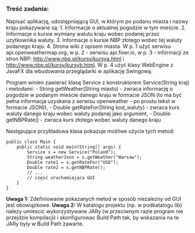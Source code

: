 ### Treść zadania:

Napisać aplikację, udostępniającą GUI, w którym po podanu miasta i nazwy kraju pokazywane są:
	1. Informacje o aktualnej pogodzie w tym mieście.
	2. Informacje o kursie wymiany walutu kraju wobec podanej przez uzytkownika waluty.
	3. Informacje o kursie NBP złotego wobec tej waluty podanego kraju.
	4. Strona wiki z opisem miasta.
W p. 1 użyć serwisu api.openweathermap.org, w p. 2 - serwisu api.fixer.io, w p. 3 - informacji ze stron NBP: http://www.nbp.pl/kursy/kursya.html i http://www.nbp.pl/kursy/kursyb.html.
W p. 4 użyć klasy WebEngine z JavaFX dla wbudowania przeglądarki w aplikację Swingową.

Program winien zawierać klasę Service z konstruktorem Service(String kraj) i metodami:
	- String getWeather(String miasto) - zwraca informację o pogodzie w podanym mieście danego kraju w formacie JSON (to ma być pełna informacja uzyskana z serwisu openweather - po prostu tekst w formacie JSON)),
	- Double getRateFor(String kod_waluty) - zwraca kurs waluty danego kraju wobec waluty podanej jako argument,
	- Double getNBPRate() - zwraca kurs złotego wobec waluty danego kraju

Następujące przykładowa klasa  pokazuje możliwe użycie tych metod:
```
public class Main {
	public static void main(String[] args) {
		Service s = new Service("Poland");
		String weatherJson = s.getWeather("Warsaw");
		Double rate1 = s.getRateFor("USD");
		Double rate2 = s.getNBPRate();
		// ...
		// część uruchamiająca GUI
	}
}
```

**Uwaga 1:** Zdefiniowanie pokazanych metod w sposób niezalezny od GUI jest obowiązkowe.
**Uwaga 2:** W katalogu projektu (np. w podkatalogu lib) nalezy umiescic wykorzystywane JARy (w przeciwnym razie program nie przejdzie kompilacji) i skonfigurowac Build Path tak, by wskazania na te JARy byly w Build Path zawarte.